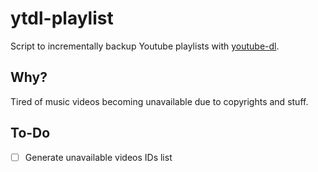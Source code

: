 # ytdl-playlist
Script to incrementally backup Youtube playlists with [youtube-dl](https://github.com/ytdl-org/youtube-dl/).

## Why?
Tired of music videos becoming unavailable due to copyrights and stuff.

## To-Do
- [ ] Generate unavailable videos IDs list
